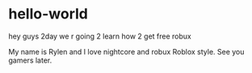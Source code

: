 # hello-world
hey guys 2day we r going 2 learn how 2 get free robux



My name is Rylen and I love nightcore and robux Roblox style.
See you gamers later.
